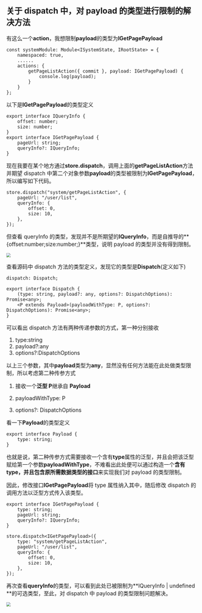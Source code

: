 ## 关于 dispatch 中，对 payload 的类型进行限制的解决方法

有这么一个**action**，我想限制**payload**的类型为**IGetPagePayload**

```tsx
const systemModule: Module<ISystemState, IRootState> = {
    namespaced: true,
    ......
    actions: {
        getPageListAction({ commit }, payload: IGetPagePayload) {
            console.log(payload);
        }
    }
};
```

以下是**IGetPagePayload**的类型定义

```tsx
export interface IQueryInfo {
    offset: number;
    size: number;
}
export interface IGetPagePayload {
    pageUrl: string;
    queryInfo?: IQueryInfo;
}
```

现在我要在某个地方通过**store.dispatch**，调用上面的**getPageListAction**方法并期望 dispatch 中第二个对象参数**payload**的类型被限制为**IGetPagePayload**，所以编写如下代码。

```tsx
store.dispatch("system/getPageListAction", {
    pageUrl: "/user/list",
    queryInfo: {
        offset: 0,
        size: 10,
    },
});
```

但查看 queryInfo 的类型，发现并不是所期望的**IQueryInfo**，而是自推导的**{offset:number;size:number;}**类型，说明 payload 的类型并没有得到限制。

<img src='C:\Users\GG\AppData\Roaming\Typora\typora-user-images\image-20221202182203647.png' style='zoom:70%;margin-left:0;'>

查看源码中 dispatch 方法的类型定义，发现它的类型是**Dispatch**(定义如下)

```tsx
dispatch: Dispatch;

export interface Dispatch {
    (type: string, payload?: any, options?: DispatchOptions): Promise<any>;
    <P extends Payload>(payloadWithType: P, options?: DispatchOptions): Promise<any>;
}
```

可以看出 dispatch 方法有两种传递参数的方式，第一种分别接收

1. type:string
2. payload?:any
3. options?:DispatchOptions

以上三个参数，其中**payload**类型为**any**，显然没有任何方法能在此处做类型限制，所以考虑第二种传参方式

1. 接收一个**泛型 P**继承自 **Payload**

2. payloadWithType: P
3. options?: DispatchOptions

看一下**Payload**的类型定义

```tsx
export interface Payload {
    type: string;
}
```

也就是说，第二种传参方式需要接收一个含有**type**属性的泛型，并且会把该泛型赋给第一个参数**payloadWithType**，不难看出此处便可以通过构造一个**含有 type，并且包含原所需数据类型的接口**来实现我们对 payload 的类型限制。

因此，修改接口**IGetPagePayload**将 type 属性纳入其中，随后修改 dispatch 的调用方法以泛型方式传入该类型。

```tsx
export interface IGetPagePayload {
    type: string;
    pageUrl: string;
    queryInfo?: IQueryInfo;
}

store.dispatch<IGetPagePayload>({
    type: "system/getPageListAction",
    pageUrl: "/user/list",
    queryInfo: {
        offset: 0,
        size: 10,
    },
});
```

再次查看**queryInfo**的类型，可以看到此处已被限制为**IQueryInfo | undefined **的可选类型，至此，对 dispatch 中 payload 的类型限制问题解决。

<img src='C:\Users\GG\AppData\Roaming\Typora\typora-user-images\image-20221202183607638.png' style='zoom:70%;margin-left:0;'>
